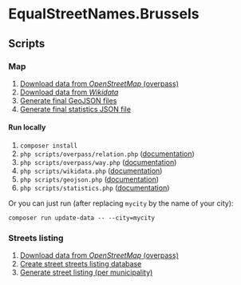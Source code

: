 # EqualStreetNames.Brussels

## Scripts

### Map

1. [Download data from _OpenStreetMap_ (overpass)](./overpass-json.md)
1. [Download data from _Wikidata_](./wikidata.md)
1. [Generate final GeoJSON files](./geojson.md)
1. [Generate final statistics JSON file](./statistics.md)

#### Run locally

1. `composer install`
1. `php scripts/overpass/relation.php` ([documentation](./overpass-json.md))
1. `php scripts/overpass/way.php` ([documentation](./overpass-json.md))
1. `php scripts/wikidata.php` ([documentation](./wikidata.md))
1. `php scripts/geojson.php` ([documentation](./geojson.md))
1. `php scripts/statistics.php` ([documentation](./statistics.md))

Or you can just run (after replacing `mycity` by the name of your city):

```
composer run update-data -- --city=mycity
```

### Streets listing

1. [Download data from _OpenStreetMap_ (overpass)](./overpass-csv.md)
1. [Create street streets listing database](./database.md)
1. [Generate street listing (per municipality)](./listing.md)
